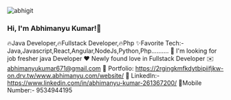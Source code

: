![abhigit](https://user-images.githubusercontent.com/58160340/153740902-78bd67e2-d6c9-4a18-b30c-c52f0c280341.jpg)


###    Hi, I'm Abhimanyu Kumar!👋
  🔥Java Developer,🔥Fullstack Developer,🔥Php
 ✨Favorite Tech:-Java,Javascript,React,Angular,NodeJs,Python,Php..........
        🤔 I'm looking for job fresher java Developer
                ❤️ Newly found love in Fullstack Developer
                    ✉️ abhimanyukumar671@gmail.com
             🎨 Portfolio: https://2rgingkmfkdytbipiifjkw-on.drv.tw/www.abhimanyu.com/website/
  💼 LinkedIn:-https://www.linkedin.com/in/abhimanyu-kumar-261367200/
          📱Mobile Number:- 9534944195

<!--
**Abhimanyukumar-lab/Abhimanyukumar-lab** is a ✨ _special_ ✨ repository because its `README.md` (this file) appears on your GitHub profile.

Here are some ideas to get you started:

- 🔭 I’m currently working on ...
- 🌱 I’m currently learning ...
- 👯 I’m looking to collaborate on ...
- 🤔 I’m looking for help with ...
- 💬 Ask me about ...
- 📫 How to reach me: ...
- 😄 Pronouns: ...
- ⚡ Fun fact: ...
-->

